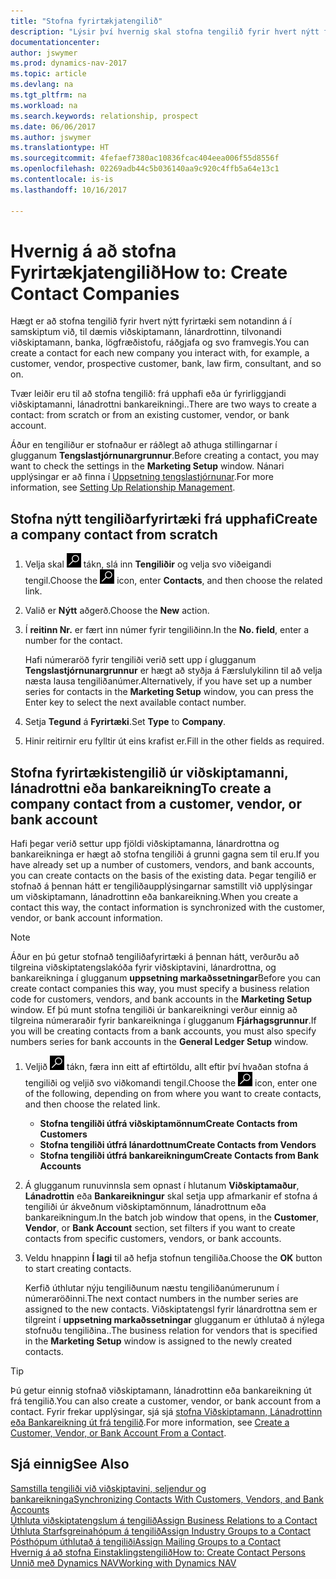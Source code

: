 ```yaml
---
title: "Stofna fyrirtækjatengilið"
description: "Lýsir því hvernig skal stofna tengilið fyrir hvert nýtt fyrirtæki eða tilvonandi fyrirtæki sem þú átt samskipti við eða ert í sambandi við."
documentationcenter: 
author: jswymer
ms.prod: dynamics-nav-2017
ms.topic: article
ms.devlang: na
ms.tgt_pltfrm: na
ms.workload: na
ms.search.keywords: relationship, prospect
ms.date: 06/06/2017
ms.author: jswymer
ms.translationtype: HT
ms.sourcegitcommit: 4fefaef7380ac10836fcac404eea006f55d8556f
ms.openlocfilehash: 02269adb44c5b036140aa9c920c4ffb5a64e13c1
ms.contentlocale: is-is
ms.lasthandoff: 10/16/2017

---
```

# <a name="how-to-create-contact-companies"></a><span data-ttu-id="1bd27-103">Hvernig á að stofna Fyrirtækjatengilið</span><span class="sxs-lookup"><span data-stu-id="1bd27-103">How to: Create Contact Companies</span></span>
<span data-ttu-id="1bd27-104">Hægt er að stofna tengilið fyrir hvert nýtt fyrirtæki sem notandinn á í samskiptum við, til dæmis viðskiptamann, lánardrottinn, tilvonandi viðskiptamann, banka, lögfræðistofu, ráðgjafa og svo framvegis.</span><span class="sxs-lookup"><span data-stu-id="1bd27-104">You can create a contact for each new company you interact with, for example, a customer, vendor, prospective customer, bank, law firm, consultant, and so on.</span></span>

<span data-ttu-id="1bd27-105">Tvær leiðir eru til að stofna tengilið: frá upphafi eða úr fyrirliggjandi viðskiptamanni, lánadrottni bankareikningi..</span><span class="sxs-lookup"><span data-stu-id="1bd27-105">There are two ways to create a contact: from scratch or from an existing customer, vendor, or bank account.</span></span>

<span data-ttu-id="1bd27-106">Áður en tengiliður er stofnaður er ráðlegt að athuga stillingarnar í glugganum  **Tengslastjórnunargrunnur**.</span><span class="sxs-lookup"><span data-stu-id="1bd27-106">Before creating a contact, you may want to check the settings in the **Marketing Setup** window.</span></span> <span data-ttu-id="1bd27-107">Nánari upplýsingar er að finna í [Uppsetning tengslastjórnunar](marketing-setup-marketing.md).</span><span class="sxs-lookup"><span data-stu-id="1bd27-107">For more information, see [Setting Up Relationship Management](marketing-setup-marketing.md).</span></span>

## <a name="create-a-company-contact-from-scratch"></a><span data-ttu-id="1bd27-108">Stofna nýtt tengiliðarfyrirtæki frá upphafi</span><span class="sxs-lookup"><span data-stu-id="1bd27-108">Create a company contact from scratch</span></span>
1. <span data-ttu-id="1bd27-109">Velja skal ![Leit að síðu eða skýrslu](media/ui-search/search_small.png "Leit að síðu eða skýrslu táknið") tákn, slá inn  **Tengiliðir** og velja svo viðeigandi tengil.</span><span class="sxs-lookup"><span data-stu-id="1bd27-109">Choose the ![Search for Page or Report](media/ui-search/search_small.png "Search for Page or Report icon") icon, enter **Contacts**, and then choose the related link.</span></span>
2. <span data-ttu-id="1bd27-110">Valið er **Nýtt** aðgerð.</span><span class="sxs-lookup"><span data-stu-id="1bd27-110">Choose the **New** action.</span></span>
3. <span data-ttu-id="1bd27-111">Í **reitinn Nr.** er fært inn númer fyrir tengiliðinn.</span><span class="sxs-lookup"><span data-stu-id="1bd27-111">In the **No. field**, enter a number for the contact.</span></span>

    <span data-ttu-id="1bd27-112">Hafi númeraröð fyrir tengiliði verið sett upp í glugganum **Tengslastjórnunargrunnur** er hægt að styðja á Færslulykilinn til að velja næsta lausa tengiliðanúmer.</span><span class="sxs-lookup"><span data-stu-id="1bd27-112">Alternatively, if you have set up a number series for contacts in the **Marketing Setup** window, you can press the Enter key to select the next available contact number.</span></span>  
4. <span data-ttu-id="1bd27-113">Setja **Tegund** á **Fyrirtæki**.</span><span class="sxs-lookup"><span data-stu-id="1bd27-113">Set **Type** to **Company**.</span></span>
5. <span data-ttu-id="1bd27-114">Hinir reitirnir eru fylltir út eins krafist er.</span><span class="sxs-lookup"><span data-stu-id="1bd27-114">Fill in the other fields as required.</span></span>

## <a name="to-create-a-company-contact-from-a-customer-vendor-or-bank-account"></a><span data-ttu-id="1bd27-115">Stofna fyrirtækistengilið úr viðskiptamanni, lánadrottni eða bankareikning</span><span class="sxs-lookup"><span data-stu-id="1bd27-115">To create a company contact from a customer, vendor, or bank account</span></span>
<span data-ttu-id="1bd27-116">Hafi þegar verið settur upp fjöldi viðskiptamanna, lánardrottna og bankareikninga er hægt að stofna tengiliði á grunni gagna sem til eru.</span><span class="sxs-lookup"><span data-stu-id="1bd27-116">If you have already set up a number of customers, vendors, and bank accounts, you can create contacts on the basis of the existing data.</span></span> <span data-ttu-id="1bd27-117">Þegar tengilið er stofnað á þennan hátt er tengiliðaupplýsingarnar samstillt við upplýsingar um  viðskiptamann, lánadrottinn eða bankareikning.</span><span class="sxs-lookup"><span data-stu-id="1bd27-117">When you create a contact this way, the contact information is synchronized with the customer, vendor, or bank account information.</span></span>

> [!NOTE]  
>   <span data-ttu-id="1bd27-118">Áður en þú getur stofnað tengiliðafyrirtæki á þennan hátt, verðurðu að tilgreina viðskiptatengslakóða fyrir viðskiptavini, lánardrottna, og bankareikninga í glugganum **uppsetning markaðssetningar**</span><span class="sxs-lookup"><span data-stu-id="1bd27-118">Before you can create contact companies this way, you must specify a business relation code for customers, vendors, and bank accounts in the **Marketing Setup** window.</span></span> <span data-ttu-id="1bd27-119">Ef þú munt stofna tengiliði úr bankareikningi verður einnig að tilgreina númeraraðir fyrir bankareikninga í glugganum **Fjárhagsgrunnur**.</span><span class="sxs-lookup"><span data-stu-id="1bd27-119">If you will be creating contacts from a bank accounts, you must also specify numbers series for bank accounts in the **General Ledger Setup** window.</span></span>

1. <span data-ttu-id="1bd27-120">Veljið ![Leit að síðu eða skýrslu](media/ui-search/search_small.png "Leit að síðu eða skýrslu táknið") tákn, færa inn eitt af eftirtöldu, allt eftir því hvaðan stofna á tengiliði og veljið svo viðkomandi tengil.</span><span class="sxs-lookup"><span data-stu-id="1bd27-120">Choose the ![Search for Page or Report](media/ui-search/search_small.png "Search for Page or Report icon") icon, enter one of the following, depending on from where you want to create contacts, and then choose the related link.</span></span>
   * <span data-ttu-id="1bd27-121">**Stofna tengiliði útfrá viðskiptamönnum**</span><span class="sxs-lookup"><span data-stu-id="1bd27-121">**Create Contacts from Customers**</span></span>
   * <span data-ttu-id="1bd27-122">**Stofna tengiliði útfrá lánardottnum**</span><span class="sxs-lookup"><span data-stu-id="1bd27-122">**Create Contacts from Vendors**</span></span>
   * <span data-ttu-id="1bd27-123">**Stofna tengiliði útfrá bankareikningum**</span><span class="sxs-lookup"><span data-stu-id="1bd27-123">**Create Contacts from Bank Accounts**</span></span>
2. <span data-ttu-id="1bd27-124">Á glugganum runuvinnsla sem opnast í hlutanum **Viðskiptamaður**, **Lánadrottin** eða **Bankareikningur** skal setja upp afmarkanir ef stofna á tengiliði úr ákveðnum viðskiptamönnum, lánadrottnum eða bankareikningum.</span><span class="sxs-lookup"><span data-stu-id="1bd27-124">In the batch job window that opens, in the **Customer**, **Vendor**, or **Bank Account** section, set filters if you want to create contacts from specific customers, vendors, or bank accounts.</span></span>
3. <span data-ttu-id="1bd27-125">Veldu hnappinn **Í lagi** til að hefja stofnun tengiliða.</span><span class="sxs-lookup"><span data-stu-id="1bd27-125">Choose the **OK** button to start creating contacts.</span></span>

    <span data-ttu-id="1bd27-126">Kerfið úthlutar nýju tengiliðunum næstu tengiliðanúmerunum í númeraröðinni.</span><span class="sxs-lookup"><span data-stu-id="1bd27-126">The next contact numbers in the number series are assigned to the new contacts.</span></span> <span data-ttu-id="1bd27-127">Viðskiptatengsl fyrir lánardrottna sem er tilgreint í **uppsetning markaðssetningar** glugganum er úthlutað á nýlega stofnuðu tengiliðina..</span><span class="sxs-lookup"><span data-stu-id="1bd27-127">The business relation for vendors that is specified in the **Marketing Setup** window is assigned to the newly created contacts.</span></span>

> [!TIP]  
>   <span data-ttu-id="1bd27-128">Þú getur einnig stofnað viðskiptamann, lánadrottinn eða bankareikning út frá tengilið.</span><span class="sxs-lookup"><span data-stu-id="1bd27-128">You can also create a customer, vendor, or bank account from a contact.</span></span> <span data-ttu-id="1bd27-129">Fyrir frekar upplýsingar, sjá sjá [stofna Viðskiptamann, Lánadrottinn eða Bankareikning út frá tengilið](marketing-how-create-contacts-new-customers-vendors-bank-accounts.md).</span><span class="sxs-lookup"><span data-stu-id="1bd27-129">For more information, see [Create a Customer, Vendor, or Bank Account From a Contact](marketing-how-create-contacts-new-customers-vendors-bank-accounts.md).</span></span>

## <a name="see-also"></a><span data-ttu-id="1bd27-130">Sjá einnig</span><span class="sxs-lookup"><span data-stu-id="1bd27-130">See Also</span></span>
[<span data-ttu-id="1bd27-131">Samstilla tengiliði við viðskiptavini, seljendur og bankareikninga</span><span class="sxs-lookup"><span data-stu-id="1bd27-131">Synchronizing Contacts With Customers, Vendors, and Bank Accounts</span></span>](marketing-synchronize-contacts-customers-vendors-bank-accounts.md)  
[<span data-ttu-id="1bd27-132">Úthluta viðskiptatengslum á tengilið</span><span class="sxs-lookup"><span data-stu-id="1bd27-132">Assign Business Relations to a Contact</span></span>](marketing-business-relations.md#AssignBusRelContact)  
[<span data-ttu-id="1bd27-133">Úthluta Starfsgreinahópum á tengilið</span><span class="sxs-lookup"><span data-stu-id="1bd27-133">Assign Industry Groups to a Contact</span></span>](marketing-industry-groups.md#AssignIndustryGroupContact)  
[<span data-ttu-id="1bd27-134">Pósthópum úthlutað á tengiliði</span><span class="sxs-lookup"><span data-stu-id="1bd27-134">Assign Mailing Groups to a Contact</span></span>](marketing-mailing-groups.md#AssignMailGroupContact)  
[<span data-ttu-id="1bd27-135">Hvernig á að stofna Einstaklingstengilið</span><span class="sxs-lookup"><span data-stu-id="1bd27-135">How to: Create Contact Persons</span></span>](marketing-create-contact-persons.md)  
[<span data-ttu-id="1bd27-136">Unnið með Dynamics NAV</span><span class="sxs-lookup"><span data-stu-id="1bd27-136">Working with Dynamics NAV</span></span>](ui-work-product.md)

